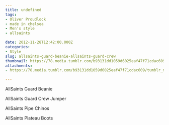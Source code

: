 ```yaml
---
title: undefined
tags:
- Oliver Proudlock
- made in chelsea
- Men's style
- allsaints

date: 2012-11-28T12:42:00.000Z
categories:
- Style
slug: allsaints-guard-beanie-allsaints-guard-crew
thumbnail: https://78.media.tumblr.com/b93131dd1059d6025eaf47f71cdac609/tumblr_me77be8SBE1rhrm24o1_r1_540.jpg
attachments:
- https://78.media.tumblr.com/b93131dd1059d6025eaf47f71cdac609/tumblr_me77be8SBE1rhrm24o1_r1_1280.jpg

---
```


AllSaints Guard Beanie 

  AllSaints Guard Crew Jumper 

  AllSaints Pipe Chinos 

  AllSaints Plateau Boots
